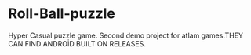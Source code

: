 # Roll-Ball-puzzle
Hyper Casual puzzle game.
Second demo project for atlam games.THEY CAN FIND ANDROİD BUILT ON RELEASES.
